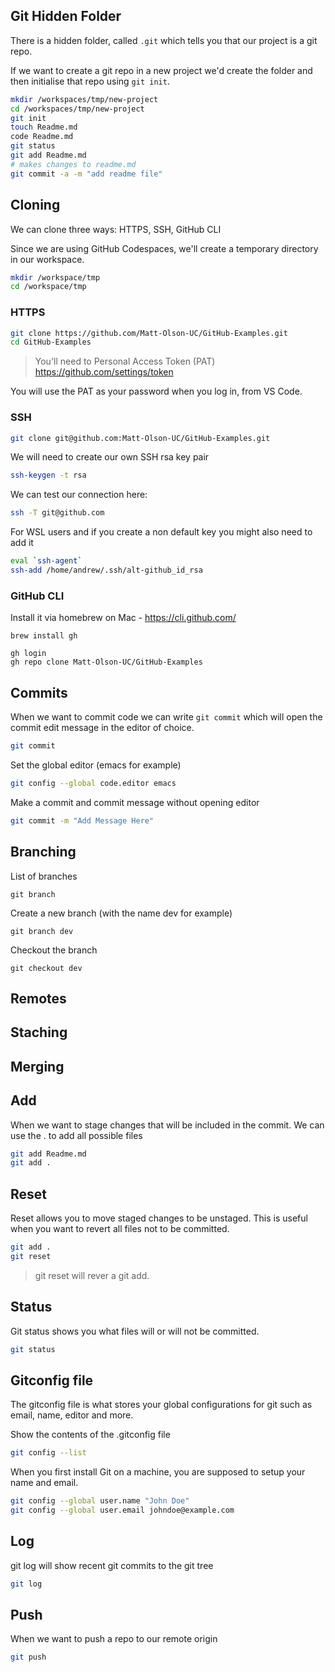 ## Git Hidden Folder
 
There is a hidden folder, called `.git` which tells you that our project is a git repo.

If we want to create a git repo in a new project we'd create the folder and then initialise that repo using `git init`.
```sh
mkdir /workspaces/tmp/new-project
cd /workspaces/tmp/new-project
git init
touch Readme.md
code Readme.md
git status
git add Readme.md
# makes changes to readme.md
git commit -a -m "add readme file"
```

## Cloning

We can clone three ways: HTTPS, SSH, GitHub CLI

Since we are using GitHub Codespaces, we'll create a temporary directory in our workspace.

```sh
mkdir /workspace/tmp
cd /workspace/tmp
```


### HTTPS
```sh
git clone https://github.com/Matt-Olson-UC/GitHub-Examples.git
cd GitHub-Examples
```

> You'll need to Personal Access Token (PAT) 
https://github.com/settings/token

You will use the PAT as your password when you log in, from VS Code.

### SSH

```sh 
git clone git@github.com:Matt-Olson-UC/GitHub-Examples.git
```

We will need to create our own SSH rsa key pair
```sh
ssh-keygen -t rsa
```

We can test our connection here:
```sh
ssh -T git@github.com
```

For WSL users and if you create a non default key you might also need to add it
```sh
eval `ssh-agent`
ssh-add /home/andrew/.ssh/alt-github_id_rsa
```

### GitHub CLI
Install it via homebrew on Mac - https://cli.github.com/
```
brew install gh
```

```
gh login 
gh repo clone Matt-Olson-UC/GitHub-Examples
```

## Commits

When we want to commit code we can write `git commit` which will open the commit edit message in the editor of choice.

```sh
git commit
```

Set the global editor (emacs for example)
```sh
git config --global code.editor emacs
```

Make a commit and commit message without opening editor
```sh
git commit -m "Add Message Here"
```

## Branching

List of branches
```
git branch
```

Create a new branch (with the name dev for example)
```
git branch dev
```

Checkout the branch
```
git checkout dev
```


## Remotes

## Staching

## Merging

## Add

When we want to stage changes that will be included in the commit. We can use the . to add all possible files

```sh
git add Readme.md
git add .
```

## Reset

Reset allows you to move staged changes to be unstaged. This is useful when you want to revert all files not to be committed.

```sh
git add .
git reset
```

> git reset will rever a git add.

## Status

Git status shows you what files will or will not be committed.

```sh
git status
```

## Gitconfig file

The gitconfig file is what stores your global configurations for git such as email, name, editor and more.

Show the contents of the .gitconfig file
```sh
git config --list
```

When you first install Git on a machine, you are supposed to setup your name and email.

```sh
git config --global user.name "John Doe"
git config --global user.email johndoe@example.com
```

## Log
git log will show recent git commits to the git tree

```sh
git log
```

## Push

When we want to push a repo to our remote origin

```sh
git push
```